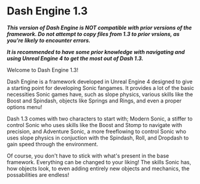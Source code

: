 # Dash Engine 1.3

***This version of Dash Engine is NOT compatible with prior versions of the framework. Do not attempt to copy files from 1.3 to prior vrsions, as you're likely to encounter errors.***

***It is recommended to have some prior knowledge with navigating and using Unreal Engine 4 to get the most out of Dash 1.3.***

Welcome to Dash Engine 1.3!

Dash Engine is a framework developed in Unreal Engine 4 designed to give a starting point for developing Sonic fangames. It provides a lot of the basic necessities Sonic games have, such as slope physics, various skills like the Boost and Spindash, objects like Springs and Rings, and even a proper options menu!

Dash 1.3 comes with two characters to start with; Modern Sonic, a stiffer to control Sonic who uses skills like the Boost and Stomp to navigate with precision, and Adventure Sonic, a more freeflowing to control Sonic who uses slope physics in conjuction with the Spindash, Roll, and Dropdash to gain speed through the environment.

Of course, you don't have to stick with what's present in the base framework. Everything can be changed to your liking! The skills Sonic has, how objects look, to even adding entirely new objects and mechanics, the possabilities are endless!
